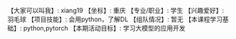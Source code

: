 【大家可以叫我】: xiang19
【坐标】: 重庆
【专业/职业】: 学生
【兴趣爱好】: 羽毛球
【项目技能】: 会用python，了解DL
【组队情况】: 暂无
【本课程学习基础】: python,pytorch
【本期活动目标】: 学习大模型的应用开发